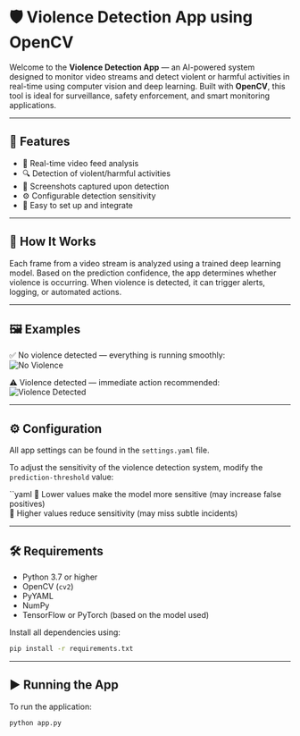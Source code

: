 # 🛡️ Violence Detection App using OpenCV

Welcome to the **Violence Detection App** — an AI-powered system designed to monitor video streams and detect violent or harmful activities in real-time using computer vision and deep learning. Built with **OpenCV**, this tool is ideal for surveillance, safety enforcement, and smart monitoring applications.

---

## 🚀 Features

- 🎥 Real-time video feed analysis
- 🔍 Detection of violent/harmful activities
- 📸 Screenshots captured upon detection
- ⚙️ Configurable detection sensitivity
- 🧩 Easy to set up and integrate

---

## 🧠 How It Works

Each frame from a video stream is analyzed using a trained deep learning model. Based on the prediction confidence, the app determines whether violence is occurring. When violence is detected, it can trigger alerts, logging, or automated actions.

---

## 🖼️ Examples

✅ No violence detected — everything is running smoothly:  
![No Violence](https://github.com/user-attachments/assets/ef2e8f67-29ac-416f-99c6-7a9d3391deb0)

⚠️ Violence detected — immediate action recommended:  
![Violence Detected](https://github.com/user-attachments/assets/f86f2108-52a9-43fd-af2f-69fccd2385c8)

---

## ⚙️ Configuration

All app settings can be found in the `settings.yaml` file.

To adjust the sensitivity of the violence detection system, modify the `prediction-threshold` value:

``yaml
📌 Lower values make the model more sensitive (may increase false positives)  
📌 Higher values reduce sensitivity (may miss subtle incidents)

---

## 🛠️ Requirements

- Python 3.7 or higher  
- OpenCV (`cv2`)  
- PyYAML  
- NumPy  
- TensorFlow or PyTorch (based on the model used)

Install all dependencies using:

```bash
pip install -r requirements.txt
```
---

## ▶️ Running the App

To run the application:

```bash
python app.py
```
